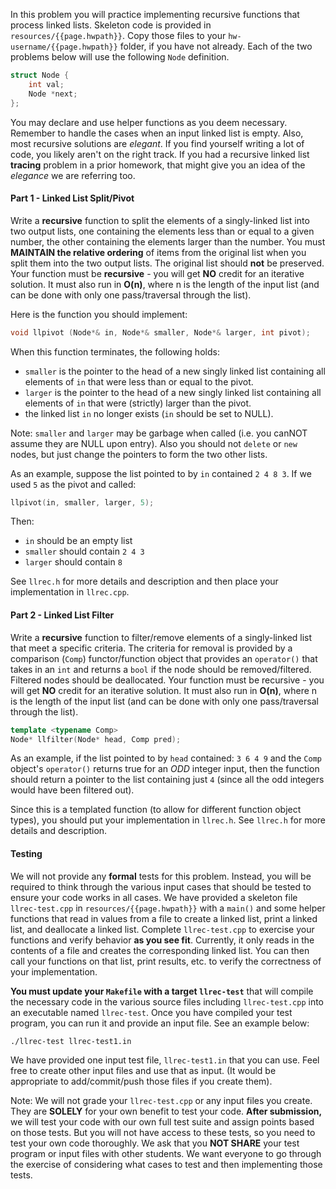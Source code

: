 
In this problem you will practice implementing recursive functions that process linked lists. Skeleton code is provided in `resources/{{page.hwpath}}`. Copy those files to your `hw-username/{{page.hwpath}}` folder, if you have not already.  Each of the two problems below will use the following `Node` definition.  

```c++
struct Node {
    int val;
    Node *next;
};
```

You may declare and use helper functions as you deem necessary.  Remember to handle the cases when an input linked list is empty.  Also, most recursive solutions are *elegant*. If you find yourself writing a lot of code, you likely aren't on the right track.  If you had a recursive linked list **tracing** problem in a prior homework, that might give you an idea of the *elegance* we are referring too.

#### Part 1 - Linked List Split/Pivot
Write a **recursive** function to split the elements of a singly-linked list into two output lists, one containing the elements less than or equal to a given number, the other containing the elements larger than the number.  You must **MAINTAIN the relative ordering** of items from the original list when you split them into the two output lists. The original list should **not** be preserved. Your function must be **recursive** - you will get **NO** credit for an iterative solution.  It must also run in **O(n)**, where n is the length of the input list (and can be done with only one pass/traversal through the list).

Here is the function you should implement:

```c++
void llpivot (Node*& in, Node*& smaller, Node*& larger, int pivot);
```

When this function terminates, the following holds:
  - `smaller` is the pointer to the head of a new singly linked list containing
    all elements of `in` that were less than or equal to the pivot.
  - `larger` is the pointer to the head of a new singly linked list containing
    all elements of `in` that were (strictly) larger than the pivot.
  - the linked list `in` no longer exists (`in` should be set to NULL).

Note: `smaller` and `larger` may be garbage when called (i.e. you canNOT assume they are NULL upon entry). Also you should not `delete` or `new` nodes, but just change the pointers to form the two other lists.

As an example, suppose the list pointed to by `in` contained `2 4 8 3`.  If we used `5` as the pivot and called:

```c++
llpivot(in, smaller, larger, 5);
```

Then:
 - `in` should be an empty list
 - `smaller` should contain `2 4 3`
 - `larger` should contain `8`

See `llrec.h` for more details and description and then place your implementation in `llrec.cpp`.

#### Part 2 - Linked List Filter

Write a **recursive** function to filter/remove elements of a singly-linked list that meet a specific criteria. The criteria for removal is provided by a comparison (`Comp`) functor/function object that provides an `operator()` that takes in an `int` and returns a `bool` if the node should be removed/filtered.  Filtered nodes should be deallocated. Your function must be recursive - you will get **NO** credit for an iterative solution.   It must also run in **O(n)**, where n is the length of the input list  (and can be done with only one pass/traversal through the list).

```c++
template <typename Comp>
Node* llfilter(Node* head, Comp pred);
```
As an example, if the list pointed to by `head` contained: `3 6 4 9` and the `Comp` object's `operator()` returns true for an *ODD* integer input, then the function should return a pointer to the list containing just `4` (since all the odd integers would have been filtered out).

Since this is a templated function (to allow for different function object types), you should put your implementation in `llrec.h`.  See `llrec.h` for more details and description.

#### Testing

We will not provide any **formal** tests for this problem. Instead, you will be required to think through the various input cases that should be tested to ensure your code works in all cases.  We have provided a skeleton file `llrec-test.cpp` in `resources/{{page.hwpath}}` with a `main()` and some helper functions that read in values from a file to create a linked list, print a linked list, and deallocate a linked list. Complete `llrec-test.cpp` to exercise your functions and verify behavior **as you see fit**.  Currently, it only reads in the contents of a file and creates the corresponding linked list. You can then call your functions on that list, print results, etc. to verify the correctness of your implementation. 

**You must update your `Makefile` with a target `llrec-test`** that will compile the necessary code in the various source files including `llrec-test.cpp` into an executable named `llrec-test`.  Once you have compiled your test program, you can run it and provide an input file.  See an example below:

```bash
./llrec-test llrec-test1.in
```

We have provided one input test file, `llrec-test1.in` that you can use. Feel free to create other input files and use that as input. (It would be appropriate to add/commit/push those files if you create them).

Note: We will not grade your `llrec-test.cpp` or any input files you create. They are **SOLELY** for your own benefit to test your code. **After submission,** we will test your code with our own full test suite and assign points based on those tests.  But you will not have access to these tests, so you need to test your own code thoroughly.  We ask that you **NOT SHARE** your test program or input files with other students.  We want everyone to go through the exercise of considering what cases to test and then implementing those tests.
